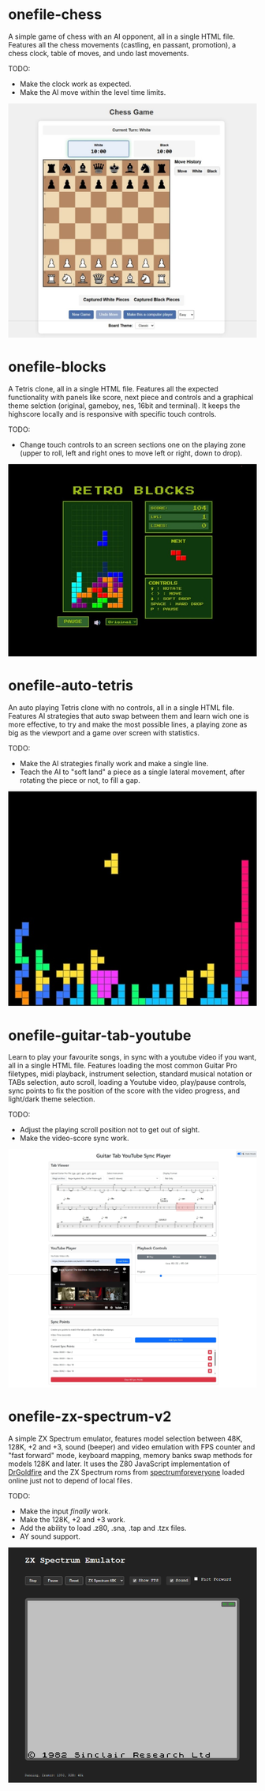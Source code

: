onefile-chess
=============
A simple game of chess with an AI opponent, all in a single HTML file. Features all the chess movements (castling, en passant, promotion), a chess clock, table of moves, and undo last movements. 

TODO: 
- Make the clock work as expected.
- Make the AI move within the level time limits.

![one file chess](https://raw.githubusercontent.com/mmoroca/vibecoding/refs/heads/main/images/onefile-chess.jpeg)

onefile-blocks
==============
A Tetris clone, all in a single HTML file. Features all the expected functionality with panels like score, next piece and controls and a graphical theme selction (original, gameboy, nes, 16bit and terminal). It keeps the highscore locally and is responsive with specific touch controls.

TODO:
- Change touch controls to an screen sections one on the playing zone (upper to roll, left and right ones to move left or right, down to drop).

![one file blocks](https://raw.githubusercontent.com/mmoroca/vibecoding/refs/heads/main/images/onefile-blocks.jpeg)

onefile-auto-tetris
===================
An auto playing Tetris clone with no controls, all in a single HTML file. Features AI strategies that auto swap between them and learn wich one is more effective, to try and make the most possible lines, a playing zone as big as the viewport and a game over screen with statistics.

TODO:
- Make the AI strategies finally work and make a single line.
- Teach the AI to "soft land" a piece as a single lateral movement, after rotating the piece or not, to fill a gap.

![one file blocks](https://raw.githubusercontent.com/mmoroca/vibecoding/refs/heads/main/images/onefile-auto-tetris.jpeg)

onefile-guitar-tab-youtube
==========================
Learn to play your favourite songs, in sync with a youtube video if you want, all in a single HTML file. Features loading the most common Guitar Pro filetypes, midi playback, instrument selection, standard musical notation or TABs selection, auto scroll, loading a Youtube video, play/pause controls, sync points to fix the position of the score with the video progress, and light/dark theme selection.

TODO:
- Adjust the playing scroll position not to get out of sight.
- Make the video-score sync work.

![one file blocks](https://raw.githubusercontent.com/mmoroca/vibecoding/refs/heads/main/images/onefile-guitar-tab-youtube.jpeg)

onefile-zx-spectrum-v2
======================
A simple ZX Spectrum emulator, features model selection between 48K, 128K, +2 and +3, sound (beeper) and video emulation with FPS counter and "fast forward" mode, keyboard mapping, memory banks swap methods for models 128K and later. It uses the Z80 JavaScript implementation of [DrGoldfire](https://github.com/DrGoldfire/Z80.js/tree/master) and the ZX Spectrum roms from [spectrumforeveryone](https://github.com/spectrumforeveryone/zx-roms) loaded online just not to depend of local files.

TODO:
- Make the input *finally* work.
- Make the 128K, +2 and +3 work.
- Add the ability to load .z80, .sna, .tap and .tzx files.
- AY sound support.

![one file blocks](https://raw.githubusercontent.com/mmoroca/vibecoding/refs/heads/main/images/onefile-zx-spectrum-v2.png)
